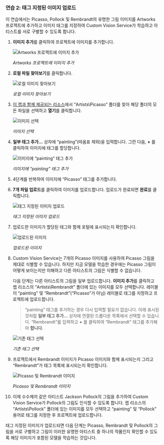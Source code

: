 ### <a name="exercise-2-upload-tagged-images"></a>연습 2: 태그 지정된 이미지 업로드

이 연습에서는 Picasso, Pollock 및 Rembrandt의 유명한 그림 이미지를 Artworks 프로젝트에 추가하고 이미지 태그를 지정하여 Custom Vision Service가 학습하고 아티스트를 서로 구별할 수 있도록 합니다.
  
1. **이미지 추가**를 클릭하여 프로젝트에 이미지를 추가합니다.

    ![Artworks 프로젝트에 이미지 추가](../images/portal-click-add-images.png)

    _Artworks 프로젝트에 이미지 추가_ 
 
1. **로컬 파일 찾아보기**를 클릭합니다.

    ![로컬 이미지 찾아보기](../images/portal-click-browse-local-files.png)

    _로컬 이미지 찾아보기_ 
 
1. [이 랩과 함께 제공되는 리소스](https://a4r.blob.core.windows.net/public/cvs-resources.zip)에서 “Artists\Picasso” 폴더를 찾아 해당 폴더의 모든 파일을 선택하고 **열기**를 클릭합니다.

    ![이미지 선택](../images/fe-browse-picasso-01.png)

    _이미지 선택_ 
 
1. **일부 태그 추가...** 상자에 “painting”(따옴표 제외)을 입력합니다. 그런 다음, **+** 를 클릭하여 이미지에 태그를 할당합니다.

    ![이미지에 “painting” 태그 추가](../images/portal-add-tags-01.png)

    _이미지에 “painting” 태그 추가_ 

1. 4단계를 반복하여 이미지에 “Picasso” 태그를 추가합니다.

1. **7개 파일 업로드**를 클릭하여 이미지를 업로드합니다. 업로드가 완료되면 **완료**를 클릭합니다.

    ![태그 지정된 이미지 업로드](../images/upload-picasso-images.png)

    _태그 지정된 이미지 업로드_ 

1. 업로드한 이미지가 할당된 태그와 함께 포털에 표시되는지 확인합니다.

    ![업로드된 이미지](../images/portal-tagged-01.png)

    _업로드된 이미지_ 

1. Custom Vision Service는 7개의 Picasso 이미지를 사용하여 Picasso 그림을 제대로 식별할 수 있습니다. 하지만 지금 모델을 학습한 경우에는 Picasso 그림이 어떻게 보이는지만 이해하고 다른 아티스트의 그림은 식별할 수 없습니다.

    다음 단계는 다른 아티스트의 그림을 일부 업로드합니다. **이미지 추가**를 클릭하고 랩 리소스의 “Artists\Rembrandt” 폴더에 있는 이미지를 모두 선택합니다. 레이블이 “painting” 및 “Rembrandt”(“Picasso”가 아님) 레이블로 태그를 지정하고 프로젝트에 업로드합니다.

    > “painting” 태그를 추가하는 경우 다시 입력할 필요가 없습니다. 아래 표시된 것처럼 **일부 태그 추가...** 상자에 연결된 드롭다운 목록에서 선택할 수 있습니다. “Rembrandt”를 입력하고 **+** 를 클릭하여 “Rembrandt” 태그를 추가해야 **합니다**.

    ![기존 태그 선택](../images/select-painting-tag.png)

    _기존 태그 선택_ 

1. 프로젝트에서 Rembrandt 이미지가 Picasso 이미지와 함께 표시되는지 그리고 “Rembrandt”가 태그 목록에 표시되는지 확인합니다.

    ![Picasso 및 Rembrandt 이미지](../images/portal-tagged-02.png)

    _Picasso 및 Rembrandt 이미지_ 

1. 이제 수수께끼 같은 아티스트 Jackson Pollock의 그림을 추가하여 Custom Vision Service가 Pollock의 그림도 인식할 수 있도록 합니다. 랩 리소스의 “Artists\Pollock” 폴더에 있는 이미지를 모두 선택하고 “painting” 및 “Pollock” 용어로 태그를 지정한 후 프로젝트에 업로드합니다.

태그 지정된 이미지가 업로드되면 다음 단계는 Picasso, Rembrandt 및 Pollock의 그림을 서로 구별하고 그림이 이러한 유명한 아티스트 중 하나의 작품인지 확인할 수 있도록 해당 이미지가 포함된 모델을 학습하는 것입니다.